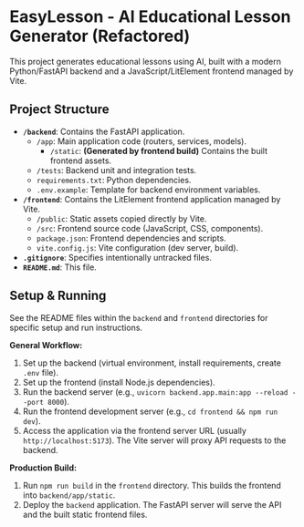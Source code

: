 # EasyLesson - AI Educational Lesson Generator (Refactored)

This project generates educational lessons using AI, built with a modern Python/FastAPI backend and a JavaScript/LitElement frontend managed by Vite.

## Project Structure

*   **`/backend`**: Contains the FastAPI application.
    *   `/app`: Main application code (routers, services, models).
        *   `/static`: **(Generated by frontend build)** Contains the built frontend assets.
    *   `/tests`: Backend unit and integration tests.
    *   `requirements.txt`: Python dependencies.
    *   `.env.example`: Template for backend environment variables.
*   **`/frontend`**: Contains the LitElement frontend application managed by Vite.
    *   `/public`: Static assets copied directly by Vite.
    *   `/src`: Frontend source code (JavaScript, CSS, components).
    *   `package.json`: Frontend dependencies and scripts.
    *   `vite.config.js`: Vite configuration (dev server, build).
*   **`.gitignore`**: Specifies intentionally untracked files.
*   **`README.md`**: This file.

## Setup & Running

See the README files within the `backend` and `frontend` directories for specific setup and run instructions.

**General Workflow:**

1.  Set up the backend (virtual environment, install requirements, create `.env` file).
2.  Set up the frontend (install Node.js dependencies).
3.  Run the backend server (e.g., `uvicorn backend.app.main:app --reload --port 8000`).
4.  Run the frontend development server (e.g., `cd frontend && npm run dev`).
5.  Access the application via the frontend server URL (usually `http://localhost:5173`). The Vite server will proxy API requests to the backend.

**Production Build:**

1.  Run `npm run build` in the `frontend` directory. This builds the frontend into `backend/app/static`.
2.  Deploy the `backend` application. The FastAPI server will serve the API and the built static frontend files.
